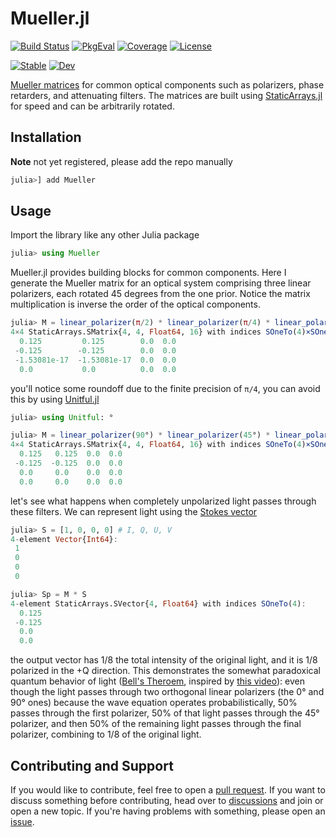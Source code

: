 # Mueller.jl

[![Build Status](https://github.com/JuliaPhysics/Mueller.jl/actions/workflows/CI.yml/badge.svg?branch=main)](https://github.com/JuliaPhysics/Mueller.jl/actions/workflows/CI.yml?query=branch%3Amain)
[![PkgEval](https://juliaci.github.io/NanosoldierReports/pkgeval_badges/M/Mueller.svg)](https://juliaci.github.io/NanosoldierReports/pkgeval_badges/report.html)
[![Coverage](https://codecov.io/gh/JuliaPhysics/Mueller.jl/branch/main/graph/badge.svg)](https://codecov.io/gh/JuliaPhysics/Mueller.jl)
[![License](https://img.shields.io/github/license/JuliaPhysics/Mueller.jl?color=yellow)](LICENSE)

[![Stable](https://img.shields.io/badge/docs-stable-blue.svg)](https://juliaphysics.github.io/Mueller.jl/stable)
[![Dev](https://img.shields.io/badge/docs-dev-blue.svg)](https://juliaphysics.github.io/Mueller.jl/dev)

[Mueller matrices](https://en.wikipedia.org/wiki/Mueller_calculus) for common optical components such as polarizers, phase retarders, and attenuating filters. The matrices are built using [StaticArrays.jl](https://github.com/JuliaArrays/StaticArrays.jl) for speed and can be arbitrarily rotated.

## Installation

**Note** not yet registered, please add the repo manually

```julia
julia>] add Mueller
```

## Usage

Import the library like any other Julia package

```julia
julia> using Mueller
```

Mueller.jl provides building blocks for common components. Here I generate the Mueller matrix for an optical system comprising three linear polarizers, each rotated 45 degrees from the one prior. Notice the matrix multiplication is inverse the order of the optical components.

```julia
julia> M = linear_polarizer(π/2) * linear_polarizer(π/4) * linear_polarizer(0)
4×4 StaticArrays.SMatrix{4, 4, Float64, 16} with indices SOneTo(4)×SOneTo(4):
  0.125         0.125        0.0  0.0
 -0.125        -0.125        0.0  0.0
 -1.53081e-17  -1.53081e-17  0.0  0.0
  0.0           0.0          0.0  0.0
```

you'll notice some roundoff due to the finite precision of `π/4`, you can avoid this by using [Unitful.jl](https://github.com/PainterQubits/Unitful.jl)

```julia
julia> using Unitful: °

julia> M = linear_polarizer(90°) * linear_polarizer(45°) * linear_polarizer(0°)
4×4 StaticArrays.SMatrix{4, 4, Float64, 16} with indices SOneTo(4)×SOneTo(4):
  0.125   0.125  0.0  0.0
 -0.125  -0.125  0.0  0.0
  0.0     0.0    0.0  0.0
  0.0     0.0    0.0  0.0
```

let's see what happens when completely unpolarized light passes through these filters. We can represent light using the [Stokes vector](https://en.wikipedia.org/wiki/Stokes_parameters)

```julia
julia> S = [1, 0, 0, 0] # I, Q, U, V
4-element Vector{Int64}:
 1
 0
 0
 0

julia> Sp = M * S
4-element StaticArrays.SVector{4, Float64} with indices SOneTo(4):
  0.125
 -0.125
  0.0
  0.0
```

the output vector has 1/8 the total intensity of the original light, and it is 1/8 polarized in the +Q direction. This demonstrates the somewhat paradoxical quantum behavior of light ([Bell's Theroem](https://en.wikipedia.org/wiki/Bell%27s_theorem), inspired by [this video](https://www.youtube.com/watch?v=zcqZHYo7ONs)): even though the light passes through two orthogonal linear polarizers (the 0° and 90° ones) because the wave equation operates probabilistically, 50% passes through the first polarizer, 50% of that light passes through the 45° polarizer, and then 50% of the remaining light passes through the final polarizer, combining to 1/8 of the original light.

## Contributing and Support

If you would like to contribute, feel free to open a [pull request](https://github.com/JuliaPhysics/Mueller.jl/pulls). If you want to discuss something before contributing, head over to [discussions](https://github.com/JuliaPhysics/Mueller.jl/discussions) and join or open a new topic. If you're having problems with something, please open an [issue](https://github.com/JuliaPhysics/Mueller.jl/issues).
